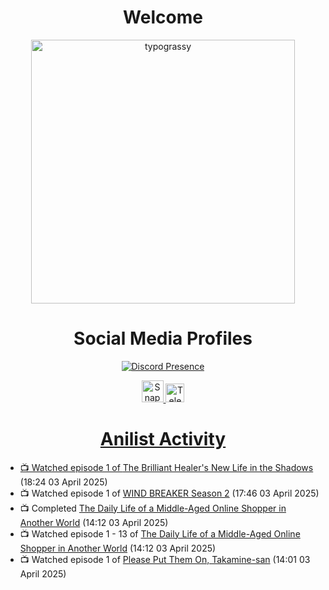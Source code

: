 <div align="center">

# Welcome
<a href="https://github.com/kawarimidoll/typograssy">
    <img alt="typograssy" src="https://typograssy.deno.dev/api?text=%E3%82%88%E3%81%86%E3%81%93%E3%81%9D%E3%81%BF%E3%81%AA%E3%81%95%E3%82%93%20-%20Sheby--&&l0=none&l1=82d9d0&l2=027353&l3=038c4c&l4=01402e&bg=none&frame=none&speed=100&comment=" width="421.99">
</a>

</div>

<div align="center">

# Social Media Profiles

[![Discord Presence](https://lanyard.cnrad.dev/api/612532963938271232)](https://discord.com/users/612532963938271232)


<a href="https://www.snapchat.com/add/a.sheby" title="Snapchat Profile">
    <img src="https://www.freepnglogos.com/uploads/snapchat-logo-png-0.png" width="35" alt="Snapchat Logo" />


<a href="https://t.me/ASheby" title="Telegram Profile">
    <img src="https://www.freepnglogos.com/uploads/telegram-logo-png-0.png" width="30" alt="Telegram Logo" />


</div>

<div align="center">

# Anilist Activity

</div>

<!-- ANILIST_ACTIVITY:start -->

-   📺 Watched episode 1 of [The Brilliant Healer's New Life in the Shadows](https://anilist.co/anime/175872) (18:24 03 April 2025)
-   📺 Watched episode 1 of [WIND BREAKER Season 2](https://anilist.co/anime/178680) (17:46 03 April 2025)
-   📺 Completed [The Daily Life of a Middle-Aged Online Shopper in Another World](https://anilist.co/anime/180292) (14:12 03 April 2025)
-   📺 Watched episode 1 - 13 of [The Daily Life of a Middle-Aged Online Shopper in Another World](https://anilist.co/anime/180292) (14:12 03 April 2025)
-   📺 Watched episode 1 of [Please Put Them On, Takamine-san](https://anilist.co/anime/179965) (14:01 03 April 2025)

<!-- ANILIST_ACTIVITY:end -->
